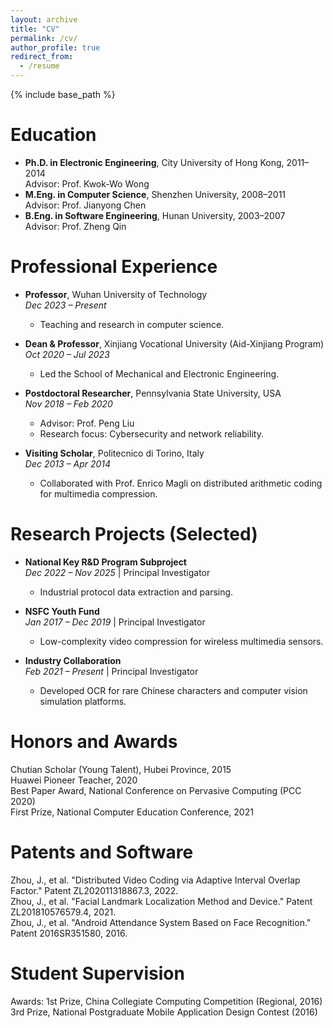 ```yaml
---
layout: archive
title: "CV"
permalink: /cv/
author_profile: true
redirect_from:
  - /resume
---
```


{% include base_path %}

Education
======
* **Ph.D. in Electronic Engineering**, City University of Hong Kong, 2011–2014  
  Advisor: Prof. Kwok-Wo Wong  
* **M.Eng. in Computer Science**, Shenzhen University, 2008–2011  
  Advisor: Prof. Jianyong Chen  
* **B.Eng. in Software Engineering**, Hunan University, 2003–2007  
  Advisor: Prof. Zheng Qin 


Professional Experience
======

* **Professor**, Wuhan University of Technology  
  *Dec 2023 – Present*  
  - Teaching and research in computer science.  

* **Dean & Professor**, Xinjiang Vocational University (Aid-Xinjiang Program)  
  *Oct 2020 – Jul 2023*  
  - Led the School of Mechanical and Electronic Engineering.  

* **Postdoctoral Researcher**, Pennsylvania State University, USA  
  *Nov 2018 – Feb 2020*  
  - Advisor: Prof. Peng Liu  
  - Research focus: Cybersecurity and network reliability.  

* **Visiting Scholar**, Politecnico di Torino, Italy  
  *Dec 2013 – Apr 2014*  
  - Collaborated with Prof. Enrico Magli on distributed arithmetic coding for multimedia compression.  

Research Projects (Selected)
======

* **National Key R&D Program Subproject**  
  *Dec 2022 – Nov 2025* | Principal Investigator  
  - Industrial protocol data extraction and parsing.  

* **NSFC Youth Fund**  
  *Jan 2017 – Dec 2019* | Principal Investigator  
  - Low-complexity video compression for wireless multimedia sensors.  

* **Industry Collaboration**  
  *Feb 2021 – Present* | Principal Investigator  
  - Developed OCR for rare Chinese characters and computer vision simulation platforms.  

Honors and Awards
======

Chutian Scholar (Young Talent), Hubei Province, 2015\
Huawei Pioneer Teacher, 2020\
Best Paper Award, National Conference on Pervasive Computing (PCC 2020)\
First Prize, National Computer Education Conference, 2021



Patents and Software
======
Zhou, J., et al. "Distributed Video Coding via Adaptive Interval Overlap Factor." Patent ZL202011318867.3, 2022.\
Zhou, J., et al. "Facial Landmark Localization Method and Device." Patent ZL201810576579.4, 2021.\
Zhou, J., et al. "Android Attendance System Based on Face Recognition." Patent 2016SR351580, 2016.

Student Supervision
======

Awards:
1st Prize, China Collegiate Computing Competition (Regional, 2016)\
3rd Prize, National Postgraduate Mobile Application Design Contest (2016)

<!--  
Talks
======
  <ul>{% for post in site.talks %}
    {% include archive-single-talk-cv.html %}
  {% endfor %}</ul>
  
Teaching
======
  <ul>{% for post in site.teaching %}
    {% include archive-single-cv.html %}
  {% endfor %}</ul>
  
Service and leadership
======
* Currently signed in to 43 different slack teams
-->
